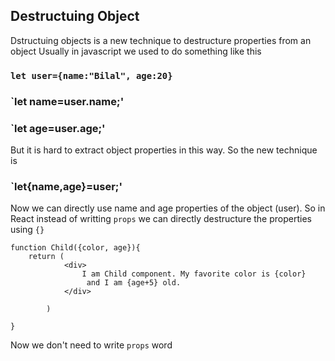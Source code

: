 ## Destructuing Object

Dstructuing objects is a new technique to destructure properties from an object
Usually in javascript we used to do something like this

### `let user={name:"Bilal", age:20}`
### `let name=user.name;'
### `let age=user.age;'

But it is hard to extract object properties in this way. So the new technique is

### `let{name,age}=user;'

Now we can directly use name and age properties of the object (user).
So in React instead of writting `props` we can directly destructure the properties
using `{}`



```
function Child({color, age}){
    return ( 
            <div> 
                I am Child component. My favorite color is {color}
                 and I am {age+5} old.       
            </div>

        )

}
```

Now we don't need to write `props` word